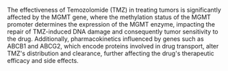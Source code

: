 The effectiveness of Temozolomide (TMZ) in treating tumors is significantly affected by the MGMT gene, where the methylation status of the MGMT promoter determines the expression of the MGMT enzyme, impacting the repair of TMZ-induced DNA damage and consequently tumor sensitivity to the drug. Additionally, pharmacokinetics influenced by genes such as ABCB1 and ABCG2, which encode proteins involved in drug transport, alter TMZ's distribution and clearance, further affecting the drug's therapeutic efficacy and side effects.